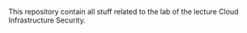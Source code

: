 
This repository contain all stuff related to the lab of the lecture Cloud Infrastructure Security.

